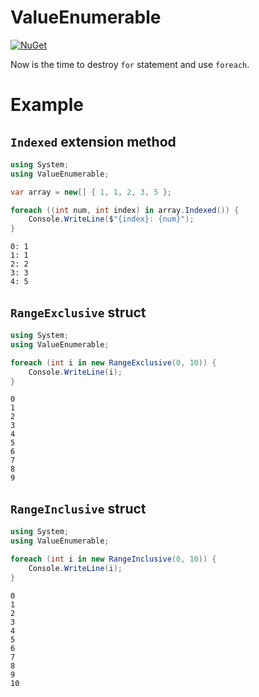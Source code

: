 # ValueEnumerable
[![NuGet](https://img.shields.io/nuget/v/ValueEnumerable.svg)](https://www.nuget.org/packages/ValueEnumerable)

Now is the time to destroy `for` statement and use `foreach`.

# Example
## `Indexed` extension method
```csharp
using System;
using ValueEnumerable;

var array = new[] { 1, 1, 2, 3, 5 };

foreach ((int num, int index) in array.Indexed()) {
    Console.WriteLine($"{index}: {num}");
}
```

```
0: 1
1: 1
2: 2
3: 3
4: 5
```

## `RangeExclusive` struct
```csharp
using System;
using ValueEnumerable;

foreach (int i in new RangeExclusive(0, 10)) {
    Console.WriteLine(i);
}
```

```
0
1
2
3
4
5
6
7
8
9
```

## `RangeInclusive` struct
```csharp
using System;
using ValueEnumerable;

foreach (int i in new RangeInclusive(0, 10)) {
    Console.WriteLine(i);
}
```

```
0
1
2
3
4
5
6
7
8
9
10
```
